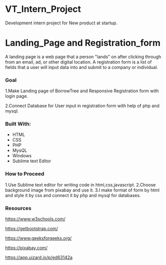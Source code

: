 # VT_Intern_Project
Development intern project for New product at startup.

# Landing_Page and Registration_form
A landing page is a web page that a person "lands" on after clicking through from an email, ad, or other digital location. 
A registration form is a list of fields that a user will input data into and submit to a company or individual.

### Goal
1.Make Landing page of BorrowTree and Responsive Registration form with login page.

2.Connect Database for User input in registration form with help of php and mysql.

### Built With:
* HTML
* CSS
* PHP
* MysQL
* Windows
* Sublime text Editor
### How to Proceed
1.Use Sublime text editor for writing code in html,css,javascript.
2.Choose background image from pixabay and use it.
3.I make format of form by html and style it by css and connect it by php and mysql for databases.

### Resources
https://www.w3schools.com/

https://getbootstrap.com/

https://www.geeksforgeeks.org/

https://pixabay.com/

https://app.uizard.io/p/ed63142a

